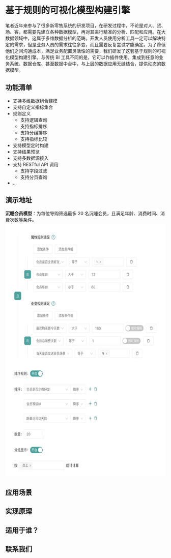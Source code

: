 # 基于规则的可视化模型构建引擎

笔者近年来参与了很多新零售系统的研发项目，在研发过程中，不论是对人、货、场、客，都需要先建立各种数据模型，再对其进行精准的分析、匹配和应用。在大数据领域中，这属于多维数据分析的范畴。开发人员使用分析工具一定可以解决特定的需求，但是业务人员的需求往往多变，而且需要反复尝试才能确定。为了降低他们之间沟通成本，满足业务配置灵活性的需要，我们研发了这套基于规则的可视化模型构建引擎。与传统 BI 工具不同的是，它可以作插件使用，集成到任意的业务系统、数据仓库、甚至数据中台中，与上层的数据应用无缝结合，提供动态的数据模型。

## 功能清单

* 支持多维数据组合建模
* 支持自定义指标集合
* 规则定义
	* 支持逻辑查询
	* 支持指标排序
	* 支持分组排序
	* 支持指标比较
* 支持模型定时构建
* 支持结果预览
* 支持多数据源接入
* 支持 RESTful API 调用
	* 支持字段过滤
	* 支持分页查询 	
* ...

## 演示地址

**沉睡会员模型**：为每位导购筛选最多 20 名沉睡会员，且满足年龄、消费时间、消费次数等条件。
<img src="./modeling-case-1.png?raw=true" height="800px">

## 应用场景
## 实现原理
## 适用于谁？
## 联系我们